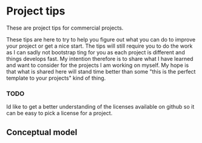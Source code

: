 # Project tips

These are project tips for commercial projects.

These tips are here to try to help you figure out what you can do to improve your project or get a nice start.
The tips will still require you to do the work as I can sadly not bootstrap ting for you as each project is different and things develops fast. My intention therefore is to share what I have learned and want to consider for the projects I am working on myself. My hope is that what is shared here will stand time better than some "this is the perfect template to your projects" kind of thing. 








### TODO
Id like to get a better understanding of the licenses available on github so it can be easy to pick a license for a project.


## Conceptual model

